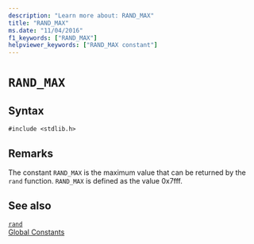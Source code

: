 ```yaml
---
description: "Learn more about: RAND_MAX"
title: "RAND_MAX"
ms.date: "11/04/2016"
f1_keywords: ["RAND_MAX"]
helpviewer_keywords: ["RAND_MAX constant"]
---
```

# `RAND_MAX`

## Syntax

```
#include <stdlib.h>
```

## Remarks

The constant `RAND_MAX` is the maximum value that can be returned by the `rand` function. `RAND_MAX` is defined as the value 0x7fff.

## See also

[`rand`](../c-runtime-library/reference/rand.md)\
[Global Constants](../c-runtime-library/global-constants.md)
